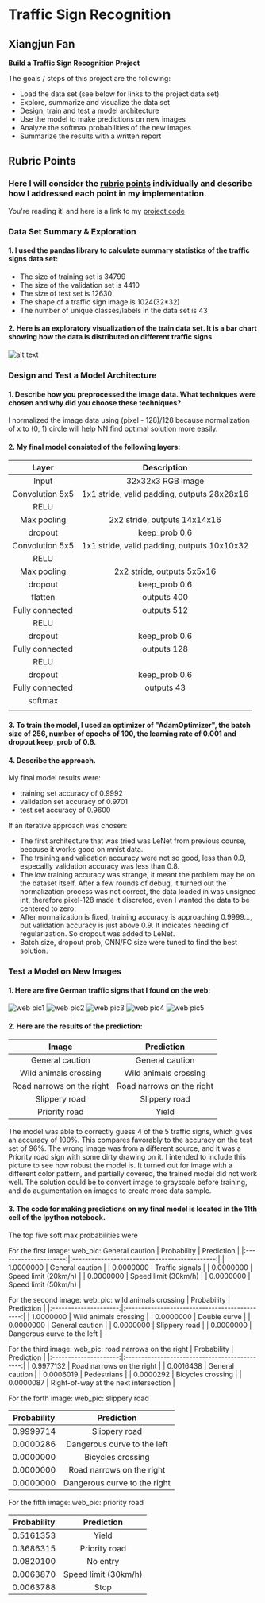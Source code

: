 # **Traffic Sign Recognition** 

## Xiangjun Fan


**Build a Traffic Sign Recognition Project**

The goals / steps of this project are the following:
* Load the data set (see below for links to the project data set)
* Explore, summarize and visualize the data set
* Design, train and test a model architecture
* Use the model to make predictions on new images
* Analyze the softmax probabilities of the new images
* Summarize the results with a written report


[//]: # (Image References)

[image1]: ./examples/distribution.png "Distribution"
[image4]: ./web_pics/Capture1.PNG "Traffic Sign 1"
[image5]: ./web_pics/Capture2.PNG "Traffic Sign 2"
[image6]: ./web_pics/Capture3.PNG "Traffic Sign 3"
[image7]: ./web_pics/Capture4.PNG "Traffic Sign 4"
[image8]: ./web_pics/Capture5.PNG "Traffic Sign 5"

## Rubric Points
### Here I will consider the [rubric points](https://review.udacity.com/#!/rubrics/481/view) individually and describe how I addressed each point in my implementation.  

You're reading it! and here is a link to my [project code](./Traffic_Sign_Classifier.ipynb)

### Data Set Summary & Exploration

#### 1. I used the pandas library to calculate summary statistics of the traffic signs data set:

* The size of training set is 34799
* The size of the validation set is 4410
* The size of test set is 12630
* The shape of a traffic sign image is 1024(32*32)
* The number of unique classes/labels in the data set is 43

#### 2. Here is an exploratory visualization of the train data set. It is a bar chart showing how the data is distributed on different traffic signs.

![alt text][image1]

### Design and Test a Model Architecture

#### 1. Describe how you preprocessed the image data. What techniques were chosen and why did you choose these techniques? 

I normalized the image data using (pixel - 128)/128 because normalization of x to (0, 1) circle will help NN find optimal solution more easily.


#### 2. My final model consisted of the following layers:

| Layer         		|     Description	        					| 
|:---------------------:|:---------------------------------------------:| 
| Input         	| 32x32x3 RGB image   							| 
| Convolution 5x5     	| 1x1 stride, valid padding, outputs 28x28x16 	|
| RELU			|												|
| Max pooling	      	| 2x2 stride,  outputs 14x14x16 				|
| dropout		| keep_prob 0.6									|
| Convolution 5x5     	| 1x1 stride, valid padding, outputs 10x10x32 	|
| RELU			|												|
| Max pooling	      	| 2x2 stride,  outputs 5x5x16 					|
| dropout		| keep_prob 0.6									|
| flatten		| outputs 400									|
| Fully connected	| outputs 512  									|
| RELU			| 												|
| dropout		| keep_prob 0.6									|
| Fully connected	| outputs 128  									|
| RELU			| 												|
| dropout		| keep_prob 0.6									|
| Fully connected	| outputs 43  									|
| softmax		|												|
| <END>			|												|
 


#### 3. To train the model, I used an optimizer of "AdamOptimizer", the batch size of 256, number of epochs of 100, the learning rate of 0.001 and dropout keep_prob of 0.6.

#### 4. Describe the approach. 

My final model results were:
* training set accuracy of 0.9992
* validation set accuracy of 0.9701 
* test set accuracy of 0.9600

If an iterative approach was chosen:
* The first architecture that was tried was LeNet from previous course, because it works good on mnist data.
* The training and validation accuracy were not so good, less than 0.9, especailly validation accuracy was less than 0.8.
* The low training accuracy was strange, it meant the problem may be on the dataset itself. After a few rounds of debug, it turned out the normalization process was not correct, the data loaded in was unsigned int, therefore pixel-128 made it discreted, even I wanted the data to be centered to zero.
* After normalization is fixed, training accuracy is approaching 0.9999..., but validation accuracy is just above 0.9. It indicates needing of regularization. So dropout was added to LeNet. 
* Batch size, dropout prob, CNN/FC size were tuned to find the best solution.
 

### Test a Model on New Images

#### 1. Here are five German traffic signs that I found on the web:

![web pic1][image4] ![web pic2][image5] ![web pic3][image6] 
![web pic4][image7] ![web pic5][image8]


#### 2. Here are the results of the prediction:

| Image			        	|     Prediction	        					| 
|:-------------------------:|:---------------------------------------------:| 
| General caution  		| General caution								|
| Wild animals crossing		| Wild animals crossing							|
| Road narrows on the right	| Road narrows on the right						| 
| Slippery road	      		| Slippery road					 				|
| Priority road			| Yield      									|


The model was able to correctly guess 4 of the 5 traffic signs, which gives an accuracy of 100%. This compares favorably to the accuracy on the test set of 96%.
The wrong image was from a different source, and it was a Priority road sign with some dirty drawing on it. I intended to include this picture to see how robust the model is. It turned out for image with a different color pattern, and partially covered, the trained model did not work well. The solution could be to convert image to grayscale before training, and do augumentation on images to create more data sample.

#### 3. The code for making predictions on my final model is located in the 11th cell of the Ipython notebook.
The top five soft max probabilities were

For the first image:
web_pic: General caution
| Probability         	|     Prediction	        					| 
|:---------------------:|:---------------------------------------------:|
| 1.0000000 | General caution |
| 0.0000000 | Traffic signals |
| 0.0000000 | Speed limit (20km/h) |
| 0.0000000 | Speed limit (30km/h) |
| 0.0000000 | Speed limit (50km/h) |

For the second image:
web_pic: wild animals crossing
| Probability         	|     Prediction	        					| 
|:---------------------:|:---------------------------------------------:|
| 1.0000000 | Wild animals crossing |
| 0.0000000 | Double curve |
| 0.0000000 | General caution |
| 0.0000000 | Slippery road |
| 0.0000000 | Dangerous curve to the left |

For the third image:
web_pic: road narrows on the right
| Probability         	|     Prediction	        					| 
|:---------------------:|:---------------------------------------------:|
| 0.9977132 | Road narrows on the right |
| 0.0016438 | General caution |
| 0.0006019 | Pedestrians |
| 0.0000292 | Bicycles crossing |
| 0.0000087 | Right-of-way at the next intersection |

For the forth image:
web_pic: slippery road

| Probability         	|     Prediction	        					| 
|:---------------------:|:---------------------------------------------:|
| 0.9999714 | Slippery road |
| 0.0000286 | Dangerous curve to the left |
| 0.0000000 | Bicycles crossing |
| 0.0000000 | Road narrows on the right |
| 0.0000000 | Dangerous curve to the right |

For the fifth image:
web_pic: priority road

| Probability         	|     Prediction	        					| 
|:---------------------:|:---------------------------------------------:|
| 0.5161353 | Yield |
| 0.3686315 | Priority road |
| 0.0820100 | No entry |
| 0.0063870 | Speed limit (30km/h) |
| 0.0063788 | Stop |

